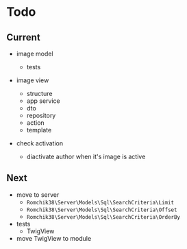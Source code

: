 # Todo

## Current

- image model
  - tests
- image view
  - structure
  - app service
  - dto
  - repository
  - action
  - template

- check activation
  - diactivate author when it's image is active

## Next

- move to server
  - `Romchik38\Server\Models\Sql\SearchCriteria\Limit`
  - `Romchik38\Server\Models\Sql\SearchCriteria\Offset`
  - `Romchik38\Server\Models\Sql\SearchCriteria\OrderBy`
- tests  
  - TwigView  
- move TwigView to module  
